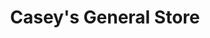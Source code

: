 ---
title: "Casey's General Store"
url: /ankeny/caseys-general-store-south-ankeny-boulevard/
shop: convenience
---